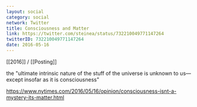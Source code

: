 ```yaml
---
layout: social
category: social
network: Twitter
title: Consciousness and Matter
link: https://twitter.com/steinea/status/732210049771147264
twitterID: 732210049771147264
date: 2016-05-16
---
```


[[2016]] / [[Posting]]

the "ultimate intrinsic nature of the stuff of the universe is unknown to us—except insofar as it is consciousness"

<https://www.nytimes.com/2016/05/16/opinion/consciousness-isnt-a-mystery-its-matter.html>
